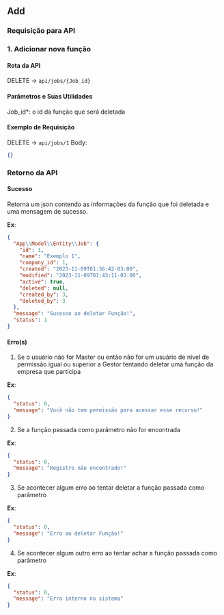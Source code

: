 ## Add

### Requisição para API

### 1. Adicionar nova função

#### Rota da API

DELETE -> `api/jobs/{Job_id}`

#### Parâmetros e Suas Utilidades

Job_id\*: o id da função que será deletada

#### Exemplo de Requisição

DELETE -> `api/jobs/1`
Body:

```json
{}
```

### Retorno da API

#### Sucesso

Retorna um json contendo as informações da função que foi deletada e uma mensagem de sucesso.

**Ex**:

```json
{
  "App\\Model\\Entity\\Job": {
    "id": 1,
    "name": "Exemplo 1",
    "company_id": 1,
    "created": "2023-11-09T01:36:42-03:00",
    "modified": "2023-11-09T01:43:11-03:00",
    "active": true,
    "deleted": null,
    "created_by": 3,
    "deleted_by": 3
  },
  "message": "Sucesso ao deletar Função!",
  "status": 1
}
```

#### Erro(s)

1.  Se o usuário não for Master ou então não for um usuário de nível de permissão igual ou superior a Gestor tentando deletar uma função da empresa que participa

**Ex**:

```json
{
  "status": 0,
  "message": "Você não tem permissão para acessar esse recurso!"
}
```

2. Se a função passada como parâmetro não for encontrada

**Ex**:

```json
{
  "status": 0,
  "message": "Registro não encontrado!"
}
```

3. Se acontecer algum erro ao tentar deletar a função passada como parâmetro

**Ex**:

```json
{
  "status": 0,
  "message": "Erro ao deletar Função!"
}
```

4. Se acontecer algum outro erro ao tentar achar a função passada como parâmetro

**Ex**:

```json
{
  "status": 0,
  "message": "Erro interno no sistema"
}
```
